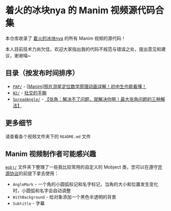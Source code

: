 # 着火的冰块nya 的 Manim 视频源代码合集

本仓库收录了 [着火的冰块nya](https://space.bilibili.com/551409211) 的所有 Manim 视频的源代码！

本人目前技术力尚欠佳，欢迎大家指出我的代码不规范与错误之处，提出意见和建议，谢谢喵~

## 目录（按发布时间排序）

- [`PAP/`](PAP) - [[Manim]照片测星定位数学原理动画详解！初中生也能看懂！](https://www.bilibili.com/video/BV1WhPyeNEYP)
- [`N2/`](N2) - [社交的手腕](https://www.bilibili.com/video/BV1GgAmepEi9)
- [`SpreadAngle/`](SpreadAngle) - [【张角：解决不了问题，就解决你啊！最大张角问题的三种解法】](https://www.bilibili.com/video/BV1sKZBYiEeG)

## 更多细节

请查看各个视频文件夹下的 `README.md` 文件

## Manim 视频制作者可能感兴趣

[`mobj/`](mobj) 文件夹下整理了一些我比较常用的自定义的 Mobject 类，您可以在遵守[开源协议](LICENSE)的前提下拿去使用：

- `AngleMark` - 一个角的小圆弧标记和名字标记，当角的大小和位置发生变化时，小圆弧和名字会自动调整
- `WithBackground` - 给对象添加一个黑色半透明的背景
- `Subtitle` - 字幕
